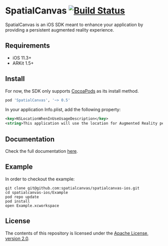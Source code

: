# SpatialCanvas [![Build Status](https://travis-ci.org/spatialcanvas/spatialcanvas-ios.svg?branch=master)](https://travis-ci.org/spatialcanvas/spatialcanvas-ios)

SpatialCanvas is an iOS SDK meant to enhance your application by providing a persistent augmented reality experience.

## Requirements

- iOS 11.3+
- ARKit 1.5+

## Install

For now, the SDK only supports [CocoaPods](https://cocoapods.org/) as its install method.

```ruby
pod 'SpatialCanvas', '~> 0.5'
```

In your application Info.plist, add the following property:

```XML
<key>NSLocationWhenInUseUsageDescription</key>
<string>This application will use the location for Augmented Reality persistence.</string>
```

## Documentation

Check the full documentation [here](http://docs.spatialcanvas.com).

## Example

In order to checkout the example:

```shell
git clone git@github.com:spatialcanvas/spatialcanvas-ios.git
cd spatialcanvas-ios/Example
pod repo update
pod install
open Example.xcworkspace
```

## License
The contents of this repository is licensed under the [Apache License, version 2.0](http://www.apache.org/licenses/LICENSE-2.0).
